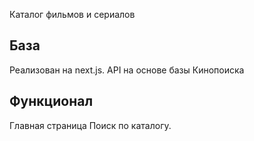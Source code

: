 Каталог фильмов и сериалов

## База

Реализован на next.js.
API на основе базы Кинопоиска

## Функционал

Главная страница
Поиск по каталогу.
